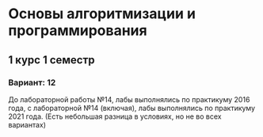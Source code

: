 <h1>Основы алгоритмизации и программирования</h1>
<h2>1 курс 1 семестр</h2>
<h3>Вариант: 12</h3>
<p>До лабораторной работы №14, лабы выполнялись по практикуму 2016 года, с лабораторной №14 (включая), лабы выполнялись по практикуму 2021 года. (Есть небольшая разница в условиях, но не во всех вариантах)</p>